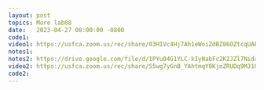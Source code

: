 ```yaml
---
layout: post
topics: More lab08
date:   2023-04-27 08:00:00 -0800
code1: 
video1: https://usfca.zoom.us/rec/share/03H1Vc4Hj7Ah1eWoiZdBZ86OZtcqUABQZ8uI0fDESiEUorfRBImTWWqnZdDlVd4V.azv92JAxoNulDVEw
notes1: 
notes2: https://drive.google.com/file/d/1PYu04G1YLC-kIyNabFc2K2JZl7Nida-3/view?usp=share_link
video2: https://usfca.zoom.us/rec/share/S5wg7yGnB_YAhtmqY8KjoZRUDq9MJ10UY0XETssUUaNCX63QzCxpruArR0ytISaG.wMzBNThyDxkz0-lN 
code2:  
---
```

